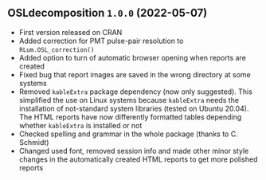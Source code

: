 




<!-- NEWS.md was auto-generated by NEWS.Rmd. Please DO NOT edit by hand!-->

## OSLdecomposition `1.0.0` (2022-05-07)

-   First version released on CRAN
-   Added correction for PMT pulse-pair resolution to
    `RLum.OSL_correction()`
-   Added option to turn of automatic browser opening when reports are
    created
-   Fixed bug that report images are saved in the wrong directory at
    some systems
-   Removed `kableExtra` package dependency (now only suggested). This
    simplified the use on Linux systems because `kableExtra` needs the
    installation of not-standard system libraries (tested on Ubuntu
    20.04). The HTML reports have now differently formatted tables
    depending whether `kableExtra` is installed or not
-   Checked spelling and grammar in the whole package (thanks to C.
    Schmidt)
-   Changed used font, removed session info and made other minor style
    changes in the automatically created HTML reports to get more
    polished reports
